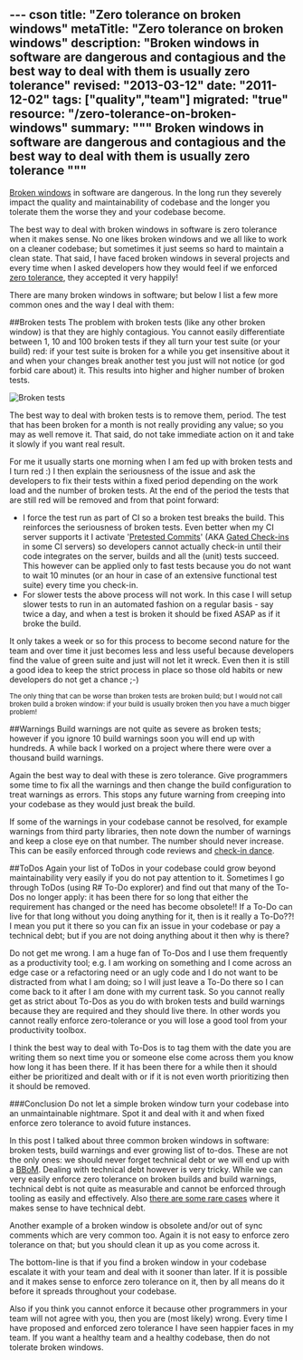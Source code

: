 --- cson
title: "Zero tolerance on broken windows"
metaTitle: "Zero tolerance on broken windows"
description: "Broken windows in software are dangerous and contagious and the best way to deal with them is usually zero tolerance"
revised: "2013-03-12"
date: "2011-12-02"
tags: ["quality","team"]
migrated: "true"
resource: "/zero-tolerance-on-broken-windows"
summary: """
Broken windows in software are dangerous and contagious and the best way to deal with them is usually zero tolerance
"""
---
[Broken windows][1] in software are dangerous. In the long run they severely impact the quality and maintainability of codebase and the longer you tolerate them the worse they and your codebase become. 

The best way to deal with broken windows in software is zero tolerance when it makes sense. No one likes broken windows and we all like to work on a cleaner codebase; but sometimes it just seems so hard to maintain a clean state. That said, I have faced broken windows in several projects and every time when I asked developers how they would feel if we enforced [zero tolerance][2], they accepted it very happily! 

There are many broken windows in software; but below I list a few more common ones and the way I deal with them:

##Broken tests
The problem with broken tests (like any other broken window) is that they are highly contagious. You cannot easily differentiate between 1, 10 and 100 broken tests if they all turn your test suite (or your build) red: if your test suite is broken for a while you get insensitive about it and when your changes break another test you just will not notice (or god forbid care about) it. This results into higher and higher number of broken tests.

![Broken tests][3]

The best way to deal with broken tests is to remove them, period. The test that has been broken for a month is not really providing any value; so you may as well remove it. That said, do not take immediate action on it and take it slowly if you want real result. 

For me it usually starts one morning when I am fed up with broken tests and I turn red :) I then explain the seriousness of the issue and ask the developers to fix their tests within a fixed period depending on the work load and the number of broken tests. At the end of the period the tests that are still red will be removed and from that point forward: 

 - I force the test run as part of CI so a broken test breaks the build. This reinforces the seriousness of broken tests. Even better when my CI server supports it I activate '[Pretested Commits][4]' (AKA [Gated Check-ins][5] in some CI servers) so developers cannot actually check-in until their code integrates on the server, builds and all the (unit) tests succeed. This however can be applied only to fast tests because you do not want to wait 10 minutes (or an hour in case of an extensive functional test suite) every time you check-in. 
 - For slower tests the above process will not work. In this case I will setup slower tests to run in an automated fashion on a regular basis - say twice a day, and when a test is broken it should be fixed ASAP as if it broke the build.

It only takes a week or so for this process to become second nature for the team and over time it just becomes less and less useful because developers find the value of green suite and just will not let it wreck. Even then it is still a good idea to keep the strict process in place so those old habits or new developers do not get a chance ;-)

<small>The only thing that can be worse than broken tests are broken build; but I would not call broken build a broken window: if your build is usually broken then you have a much bigger problem!</small>

##Warnings
Build warnings are not quite as severe as broken tests; however if you ignore 10 build warnings soon you will end up with hundreds. A while back I worked on a project where there were over a thousand build warnings.

Again the best way to deal with these is zero tolerance. Give programmers some time to fix all the warnings and then change the build configuration to treat warnings as errors. This stops any future warning from creeping into your codebase as they would just break the build.

If some of the warnings in your codebase cannot be resolved, for example warnings from third party libraries, then note down the number of warnings and keep a close eye on that number. The number should never increase. This can be easily enforced through code reviews and [check-in dance][6].

##ToDos
Again your list of ToDos in your codebase could grow beyond maintainability very easily if you do not pay attention to it. Sometimes I go through ToDos (using R# To-Do explorer) and find out that many of the To-Dos no longer apply: it has been there for so long that either the requirement has changed or the need has become obsolete!! If a To-Do can live for that long without you doing anything for it, then is it really a To-Do??! I mean you put it there so you can fix an issue in your codebase or pay a technical debt; but if you are not doing anything about it then why is there? 

Do not get me wrong. I am a huge fan of To-Dos and I use them frequently as a productivity tool; e.g. I am working on something and I come across an edge case or a refactoring need or an ugly code and I do not want to be distracted from what I am doing; so I will just leave a To-Do there so I can come back to it after I am done with my current task. So you cannot really get as strict about To-Dos as you do with broken tests and build warnings because they are required and they should live there. In other words you cannot really enforce zero-tolerance or you will lose a good tool from your productivity toolbox.

I think the best way to deal with To-Dos is to tag them with the date you are writing them so next time you or someone else come across them you know how long it has been there. If it has been there for a while then it should either be prioritized and dealt with or if it is not even worth prioritizing then it should be removed.

###Conclusion
Do not let a simple broken window turn your codebase into an unmaintainable nightmare. Spot it and deal with it and when fixed enforce zero tolerance to avoid future instances.

In this post I talked about three common broken windows in software: broken tests, build warnings and ever growing list of to-dos. These are not the only ones: we should never forget technical debt or we will end up with a [BBoM][7]. Dealing with technical debt however is very tricky. While we can very easily enforce zero tolerance on broken builds and build warnings, technical debt is not quite as measurable and cannot be enforced through tooling as easily and effectively. Also [there are some rare cases][8] where it makes sense to have technical debt. 

Another example of a broken window is obsolete and/or out of sync comments which are very common too. Again it is not easy to enforce zero tolerance on that; but you should clean it up as you come across it. 

The bottom-line is that if you find a broken window in your codebase escalate it with your team and deal with it sooner than later. If it is possible and it makes sense to enforce zero tolerance on it, then by all means do it before it spreads throughout your codebase.

Also if you think you cannot enforce it because other programmers in your team will not agree with you, then you are (most likely) wrong. Every time I have proposed and enforced zero tolerance I have seen happier faces in my team. If you want a healthy team and a healthy codebase, then do not tolerate broken windows.


  [1]: http://www.codinghorror.com/blog/2005/06/the-broken-window-theory.html
  [2]: http://en.wikipedia.org/wiki/Zero_tolerance
  [3]: /get/BlogPictures/broken-windows/broken-tests.JPG
  [4]: http://www.jetbrains.com/teamcity/features/delayed_commit.html
  [5]: http://msdn.microsoft.com/en-us/library/dd787631.aspx
  [6]: /mitigate-your-merge-issues
  [7]: http://c2.com/cgi/wiki?BigBallOfMud
  [8]: /bad-code